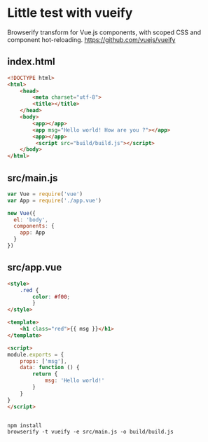 # Little test with vueify

Browserify transform for Vue.js components, with scoped CSS and component hot-reloading.
https://github.com/vuejs/vueify


## index.html
```html
<!DOCTYPE html>
<html>
    <head>
        <meta charset="utf-8">
        <title></title>
    </head>
    <body>
        <app></app>
        <app msg="Hello world! How are you ?"></app>
        <app></app>
         <script src="build/build.js"></script>
    </body>
</html>
```

## src/main.js
```javascript
var Vue = require('vue')
var App = require('./app.vue')

new Vue({
  el: 'body',
  components: {
    app: App
  }
})
```

## src/app.vue
```html
<style>
    .red {
        color: #f00;
        }
</style>

<template>
    <h1 class="red">{{ msg }}</h1>
</template>

<script>
module.exports = {
    props: ['msg'],
    data: function () {
        return {
            msg: 'Hello world!'
        }
    }
}
</script>
```

```

npm install
browserify -t vueify -e src/main.js -o build/build.js
```
